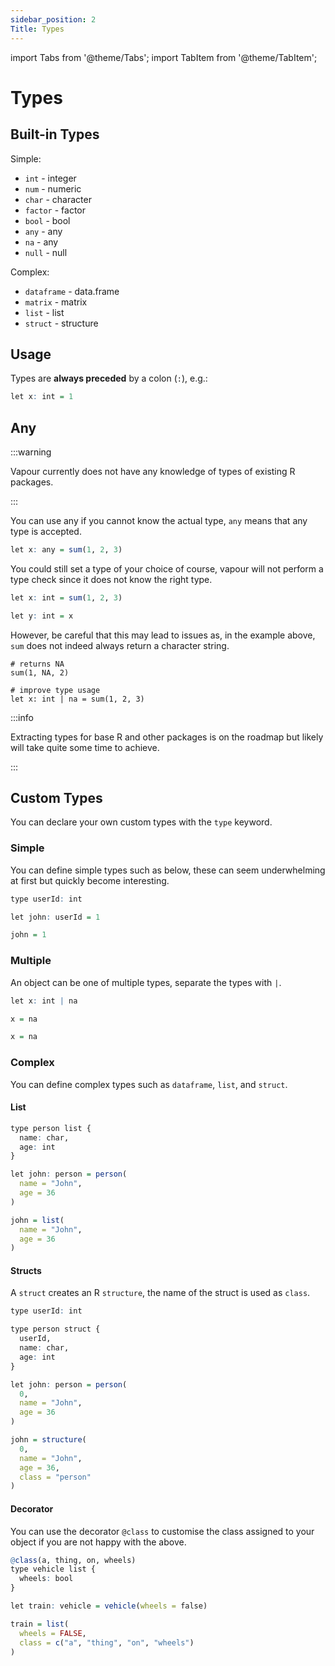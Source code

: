 ```yaml
---
sidebar_position: 2
Title: Types
---
```


import Tabs from '@theme/Tabs';
import TabItem from '@theme/TabItem';

# Types

## Built-in Types

Simple:
- `int` - integer
- `num` - numeric
- `char` - character
- `factor` - factor
- `bool` - bool
- `any` - any
- `na` - any
- `null` - null

Complex:
- `dataframe` - data.frame
- `matrix` - matrix
- `list` - list
- `struct` - structure

## Usage 

Types are __always preceded__ by a colon (`:`), e.g.: 

```r
let x: int = 1
```

## Any

:::warning

Vapour currently does not have any knowledge of types of existing R
packages.

:::

You can use any if you cannot know the actual type,
`any` means that any type is accepted.

```r
let x: any = sum(1, 2, 3)
```

You could still set a type of your choice of course,
vapour will not perform a type check since it does not
know the right type.

```r
let x: int = sum(1, 2, 3)

let y: int = x
```

However, be careful that this may lead to issues as, in the example above,
`sum` does not indeed always return a character string.

```
# returns NA
sum(1, NA, 2)

# improve type usage 
let x: int | na = sum(1, 2, 3)
```

:::info

Extracting types for base R and other packages is on the roadmap but likely
will take quite some time to achieve.

:::

## Custom Types

You can declare your own custom types with the `type` keyword.

### Simple

You can define simple types such as below, these can seem 
underwhelming at first but quickly become interesting.

<Tabs>
<TabItem value="vp" label="Vapour">

```r
type userId: int

let john: userId = 1
```

</TabItem>
<TabItem value="r" label="R">

```r
john = 1
```

</TabItem>
</Tabs>

### Multiple  

An object can be one of multiple types, separate the types with `|`.

<Tabs>
<TabItem value="vp" label="Vapour">

```r
let x: int | na

x = na
```

</TabItem>
<TabItem value="r" label="R">

```r
x = na
```

</TabItem>
</Tabs>

### Complex

You can define complex types such as `dataframe`, `list`, and `struct`.

#### List

<Tabs>
<TabItem value="vp" label="Vapour">

```r
type person list {
  name: char,
  age: int
}

let john: person = person(
  name = "John",
  age = 36
)
```

</TabItem>
<TabItem value="r" label="R">

```r
john = list(
  name = "John",
  age = 36
)
```

</TabItem>
</Tabs>

#### Structs

A `struct` creates an R `structure`, the name of the struct is used as `class`.

<Tabs>
<TabItem value="vp" label="Vapour">

```r
type userId: int

type person struct {
  userId,
  name: char,
  age: int
}

let john: person = person(
  0,
  name = "John",
  age = 36
)
```

</TabItem>
<TabItem value="r" label="R">

```r
john = structure(
  0,
  name = "John",
  age = 36,
  class = "person"
)
```

</TabItem>
</Tabs>

#### Decorator

You can use the decorator `@class` to customise the class assigned to your
object if you are not happy with the above.

<Tabs>
<TabItem value="vp" label="Vapour">

```r
@class(a, thing, on, wheels)
type vehicle list {
  wheels: bool
}

let train: vehicle = vehicle(wheels = false)
```

</TabItem>
<TabItem value="r" label="R">

```r
train = list(
  wheels = FALSE,
  class = c("a", "thing", "on", "wheels")
)
```

</TabItem>
</Tabs>
